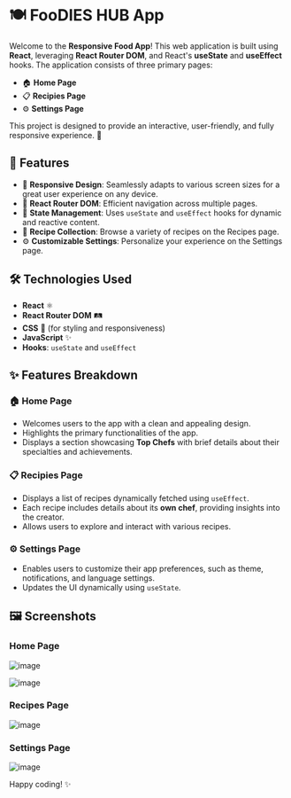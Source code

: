 # 🍽️ FooDIES HUB App

Welcome to the **Responsive Food App**! This web application is built using **React**, leveraging **React Router DOM**, and React's **useState** and **useEffect** hooks. The application consists of three primary pages:

- 🏠 **Home Page**
- 📋 **Recipies Page**
- ⚙️ **Settings Page**

This project is designed to provide an interactive, user-friendly, and fully responsive experience. 🌟

## 🌟 Features

- 📱 **Responsive Design**: Seamlessly adapts to various screen sizes for a great user experience on any device.
- 🧩 **React Router DOM**: Efficient navigation across multiple pages.
- 🔄 **State Management**: Uses `useState` and `useEffect` hooks for dynamic and reactive content.
- 🍴 **Recipe Collection**: Browse a variety of recipes on the Recipes page.
- ⚙️ **Customizable Settings**: Personalize your experience on the Settings page.

## 🛠️ Technologies Used

- **React** ⚛️
- **React Router DOM** 🛤️
- **CSS** 🎨 (for styling and responsiveness)
- **JavaScript** ✨
- **Hooks**: `useState` and `useEffect`

## ✨ Features Breakdown

### 🏠 Home Page

- Welcomes users to the app with a clean and appealing design.
- Highlights the primary functionalities of the app.
- Displays a section showcasing **Top Chefs** with brief details about their specialties and achievements.

### 📋 Recipies Page

- Displays a list of recipes dynamically fetched using `useEffect`.
- Each recipe includes details about its **own chef**, providing insights into the creator.
- Allows users to explore and interact with various recipes.

### ⚙️ Settings Page

- Enables users to customize their app preferences, such as theme, notifications, and language settings.
- Updates the UI dynamically using `useState`.

## 🖼️ Screenshots

### Home Page
![image](https://github.com/user-attachments/assets/3dbd0127-7b34-440f-b207-e2dd679cd8f9)

![image](https://github.com/user-attachments/assets/d86080e7-7c8c-4673-a86d-a5da6d5342b7)



### Recipes Page
![image](https://github.com/user-attachments/assets/1d6516d5-31a9-4e77-9040-21a0f3f7b6de)


### Settings Page
![image](https://github.com/user-attachments/assets/7983d01b-73f1-4529-b784-4ad7e7e4cac4)


Happy coding! ✨
